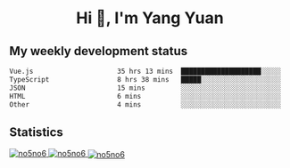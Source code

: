 <h1 align="center">Hi 👋, I'm Yang Yuan</h1>


## My weekly development status
<!--START_SECTION:waka-->

```txt
Vue.js                     35 hrs 13 mins  ████████████████████░░░░░   79.49 %
TypeScript                 8 hrs 38 mins   █████░░░░░░░░░░░░░░░░░░░░   19.50 %
JSON                       15 mins         ░░░░░░░░░░░░░░░░░░░░░░░░░   00.58 %
HTML                       6 mins          ░░░░░░░░░░░░░░░░░░░░░░░░░   00.23 %
Other                      4 mins          ░░░░░░░░░░░░░░░░░░░░░░░░░   00.17 %
```

<!--END_SECTION:waka-->

## Statistics
<a href="https://github.com/anuraghazra/github-readme-stats">
  <img src="https://github-readme-stats.vercel.app/api/top-langs/?username=no5no6&theme=dracula" alt="no5no6">
</a>
<a href="https://github.com/anuraghazra/github-readme-stats">
  <img src="https://github-readme-stats.vercel.app/api?username=no5no6&show_icons=true&theme=dracula&line_height=40" alt="no5no6">
</a>
<a href="https://github.com/anuraghazra/github-readme-stats">
  <img align="center" src="https://github-readme-streak-stats.herokuapp.com/?user=no5no6&theme=dracula" alt="no5no6" />
</a>